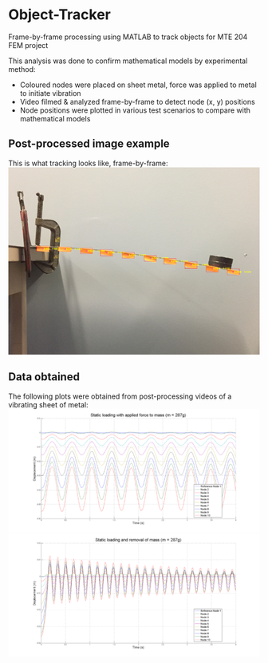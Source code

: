 # Object-Tracker
Frame-by-frame processing using MATLAB to track objects for MTE 204 FEM project

This analysis was done to confirm mathematical models by experimental method:
- Coloured nodes were placed on sheet metal, force was applied to metal to initiate vibration
- Video filmed & analyzed frame-by-frame to detect node (x, y) positions
- Node positions were plotted in various test scenarios to compare with mathematical models

## Post-processed image example
This is what tracking looks like, frame-by-frame:
![post-image](https://raw.githubusercontent.com/mihai93/Object-Tracker/master/post1.png)

## Data obtained
The following plots were obtained from post-processing videos of a vibrating sheet of metal:
![post-image](https://raw.githubusercontent.com/mihai93/Object-Tracker/master/post3.png)
![post-image](https://raw.githubusercontent.com/mihai93/Object-Tracker/master/post4.png)
